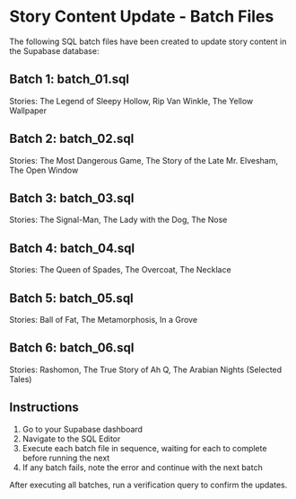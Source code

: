 # Story Content Update - Batch Files

The following SQL batch files have been created to update story content in the Supabase database:

## Batch 1: batch_01.sql
Stories: The Legend of Sleepy Hollow, Rip Van Winkle, The Yellow Wallpaper

## Batch 2: batch_02.sql
Stories: The Most Dangerous Game, The Story of the Late Mr. Elvesham, The Open Window

## Batch 3: batch_03.sql
Stories: The Signal-Man, The Lady with the Dog, The Nose

## Batch 4: batch_04.sql
Stories: The Queen of Spades, The Overcoat, The Necklace

## Batch 5: batch_05.sql
Stories: Ball of Fat, The Metamorphosis, In a Grove

## Batch 6: batch_06.sql
Stories: Rashomon, The True Story of Ah Q, The Arabian Nights (Selected Tales)

## Instructions

1. Go to your Supabase dashboard
2. Navigate to the SQL Editor
3. Execute each batch file in sequence, waiting for each to complete before running the next
4. If any batch fails, note the error and continue with the next batch

After executing all batches, run a verification query to confirm the updates.